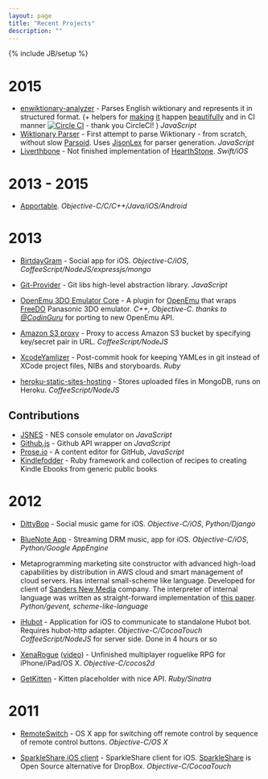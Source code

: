 ```yaml
---
layout: page
title: "Recent Projects"
description: ""
---
```

{% include JB/setup %}

# 2015
 - <i class="icon-github"></i> [enwiktionary-analyzer](https://github.com/darvin/enwiktionary-analyzer) - Parses English wiktionary and represents it in structured format. (+ helpers for [making](https://github.com/darvin/wiktionary-to-mongo) [it](https://github.com/darvin/wiktionary-to-mongo-analyzer) happen [beautifully](https://enwiktionary-analyzer.herokuapp.com/) and in CI manner [![Circle CI](https://circleci.com/gh/darvin/wiktionary-to-mongo-analyzer.svg?style=svg)](https://circleci.com/gh/darvin/wiktionary-to-mongo-analyzer) - thank you CircleCI! ) _JavaScript_
 - <i class="icon-github"></i> [Wiktionary Parser](https://github.com/darvin/wiktionary-parser) - First attempt to parse Wiktionary - from scratch, without slow [Parsoid](https://github.com/wikimedia/parsoid). Uses [JisonLex](https://github.com/zaach/jison-lex) for parser generation.  _JavaScript_
 - <i class="icon-github"></i> [Liverthbone](https://github.com/darvin/liverthbone) - Not finished implementation of [HearthStone](http://us.battle.net/hearthstone/).  _Swift/iOS_

# 2013 - 2015

  - <i class="icon-usd"></i> [Apportable](http://www.apportable.com/). _Objective-C/C/C++/Java/iOS/Android_


# 2013

 - <i class="icon-usd"></i> [BirtdayGram](https://itunes.apple.com/nz/app/birthdaygram-social-birthday/id640347484?mt=8) - Social app for iOS. _Objective-C/iOS_, _CoffeeScript/NodeJS/expressjs/mongo_

 - <i class="icon-github"></i> [Git-Provider](https://github.com/darvin/git-provider) - Git libs high-level abstraction library. _JavaScript_

 - <i class="icon-github"></i> [OpenEmu 3DO Emulator Core](https://github.com/CodinGuru/FreeDO-Core) - A plugin for [OpenEmu](http://openemu.org/) that wraps [FreeDO](http://www.freedo.org/) Panasonic 3DO emulator. _C++, Objective-C_. _thanks to [@CodinGuru](https://github.com/CodinGuru)_ for porting to new OpenEmu API.

 - <i class="icon-github"></i> [Amazon S3 proxy](https://github.com/darvin/heroku-s3-proxy) - Proxy to access Amazon S3 bucket by specifying key/secret pair in URL. _CoffeeScript/NodeJS_

 - <i class="icon-github"></i> [XcodeYamlizer](https://github.com/darvin/xcode-yamlizer) - Post-commit hook for keeping YAMLes in git instead of XCode project files, NIBs and storyboards. _Ruby_

 - <i class="icon-github"></i> [heroku-static-sites-hosting](https://github.com/darvin/heroku-static-sites-hosting) - Stores uploaded files in MongoDB, runs on Heroku. _CoffeeScript/NodeJS_


## Contributions

 - <i class="icon-github"></i> [JSNES](https://github.com/darvin/jsnes) - NES console emulator on _JavaScript_
 - <i class="icon-github"></i> [Github.js](https://github.com/darvin/github) - Github API wrapper on _JavaScript_
 - <i class="icon-github"></i> [Prose.io](https://github.com/darvin/prose) - A content editor for GitHub, _JavaScript_
 - <i class="icon-github"></i> [Kindlefodder](https://github.com/darvin/kindlefodder) - Ruby framework and collection of recipes to creating Kindle Ebooks from generic public books

# 2012
 - <i class="icon-usd"></i> [DittyBop](http://dittybop.com/) - Social music game for iOS. _Objective-C/iOS_, _Python/Django_

 - <i class="icon-usd"></i> [BlueNote App](https://itunes.apple.com/us/app/blue-note-by-groovebug/id541745912?mt=8) - Streaming DRM music, app for iOS. _Objective-C/iOS_, _Python/Google AppEngine_

 - <i class="icon-usd"></i> Metaprogramming marketing site constructor with advanced high-load capabilities by distribution in AWS cloud and smart management of cloud servers. Has internal small-scheme like language. Developed for client of [Sanders New Media](http://www.sandersnewmedia.com/) company. The interpreter of internal language was written as straight-forward implementation of [this paper](http://sisc-scheme.org/sisc.pdf). _Python/gevent, scheme-like-language_

 - <i class="icon-github"></i> [iHubot](http://darvin.github.com/iHubot/) - Application for iOS to communicate to standalone Hubot bot. Requires hubot-http adapter. _Objective-C/CocoaTouch_ _CoffeeScript/NodeJS_ for server side. Done in 4 hours or so
 
 - <i class="icon-github"></i> [XenaRogue](https://github.com/darvin/XenaRogue) ([video](http://www.youtube.com/watch?v=VkX1bHoHHaw)) - Unfinished multiplayer roguelike RPG for iPhone/iPad/OS X. _Objective-C/cocos2d_

 - <i class="icon-github"></i> [GetKitten](https://github.com/darvin/getkitten) - Kitten placeholder with nice API. _Ruby/Sinatra_



# 2011

 - <i class="icon-github"></i> [RemoteSwitch](https://github.com/darvin/RemoteSwitch) - OS X app for switching off remote control by sequence of remote control buttons. _Objective-C/OS X_

 - <i class="icon-github"></i> [SparkleShare iOS client](https://github.com/darvin/SparkleShare-iOS/) - SparkleShare client for iOS. [SparkleShare](http://sparkleshare.org) is Open Source alternative for DropBox. _Objective-C/CocoaTouch_

